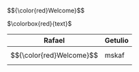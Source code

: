 <p> $${\color{red}Welcome}$$ </p>
<p> $\colorbox{red}{text}$ </p>

| Rafael | Getulio |
|  ------|  -------|
|  $${\color{red}Welcome}$$   |  mskaf  |
